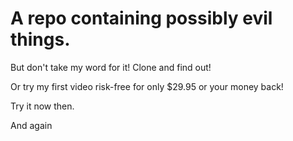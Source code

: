 A repo containing possibly evil things.
==

But don't take my word for it! Clone and find out!

Or try my first video risk-free for only $29.95 or your money back!

Try it now then.
 
And again
